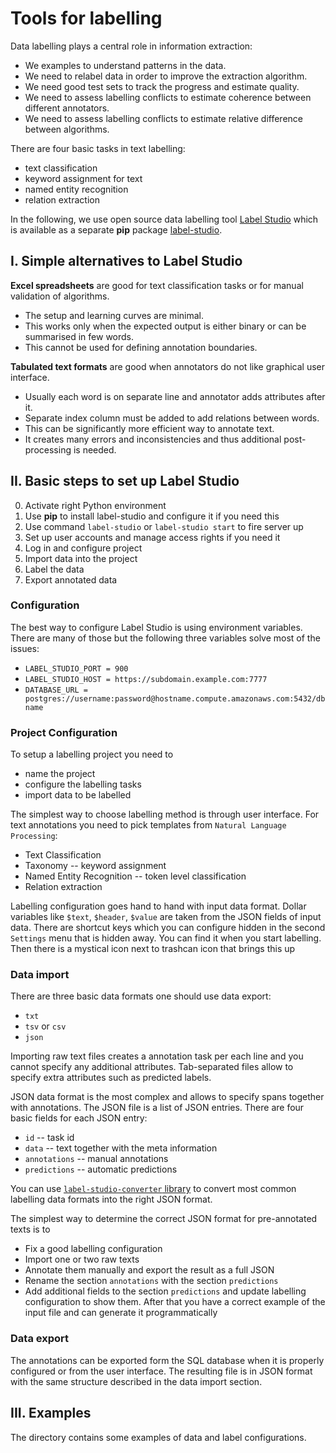 # Tools for labelling

Data labelling plays a central role in information extraction:
* We examples to understand patterns in the data.
* We need to relabel data in order to improve the extraction algorithm.
* We need good test sets to track the progress and estimate quality.
* We need to assess labelling conflicts to estimate coherence between different annotators.
* We need to assess labelling conflicts to estimate relative difference between algorithms.  

There are four basic tasks in text labelling:
* text classification  
* keyword assignment for text
* named entity recognition
* relation extraction

In the following, we use open source data labelling tool [Label Studio](https://labelstud.io/guide/)
which is available as a separate **pip** package [label-studio](https://pypi.org/project/label-studio/).  


## I. Simple alternatives to Label Studio

**Excel spreadsheets** are good for text classification tasks or for manual validation of algorithms.
* The setup and learning curves are minimal.
* This works only when the expected output is either binary or can be summarised in few words.
* This cannot be used for defining annotation boundaries.

**Tabulated text formats** are good when annotators do not like graphical user interface.
* Usually each word is on separate line and annotator adds attributes after it.
* Separate index column must be added to add relations between words.  
* This can be significantly more efficient way to annotate text.
* It creates many errors and inconsistencies and thus additional post-processing is needed.


## II. Basic steps to set up Label Studio

0. Activate right Python environment
1. Use **pip** to install label-studio and configure it if you need this
2. Use command `label-studio` or `label-studio start` to fire server up
3. Set up user accounts and manage access rights if you need it
4. Log in and configure project
5. Import data into the project
6. Label the data
7. Export annotated data


### Configuration

The best way to configure Label Studio is using environment variables.
There are many of those but the following three variables solve most of the issues:

* `LABEL_STUDIO_PORT = 900`  
* `LABEL_STUDIO_HOST = https://subdomain.example.com:7777`
* `DATABASE_URL = postgres://username:password@hostname.compute.amazonaws.com:5432/dbname`       


### Project Configuration

To setup a labelling project you need to
* name the project
* configure the labelling tasks
* import data to be labelled

The simplest way to choose labelling method is through user interface.
For text annotations you need to pick templates from `Natural Language Processing`:
* Text Classification
* Taxonomy -- keyword assignment
* Named Entity Recognition -- token level classification
* Relation extraction

Labelling configuration goes hand to hand with input data format.
Dollar variables like `$text`, `$header`, `$value` are taken from the JSON fields of input data.
There are shortcut keys which you can configure hidden in the second `Settings` menu that is hidden away.
You can find it when you start labelling. Then there is a mystical icon next to trashcan icon that brings this up  


### Data import

There are three basic data formats one should use data export:
* `txt`
* `tsv` or `csv`
* `json`

Importing raw text files creates a annotation task per each line and you cannot specify any additional
attributes. Tab-separated files allow to specify extra attributes such as predicted labels.

JSON data format is the most complex and allows to specify spans together with annotations.
The JSON file is a list of JSON entries. There are four basic fields for each JSON entry:
* `id` -- task id
* `data` -- text together with the meta information
* `annotations` -- manual annotations
* `predictions` -- automatic predictions  

You can use [`label-studio-converter` library](https://github.com/heartexlabs/label-studio-converter)
to convert most common labelling data formats into the right JSON format.

The simplest way to determine the correct JSON format for pre-annotated texts is to
* Fix a good labelling configuration
* Import one or two raw texts
* Annotate them manually and export the result as a full JSON
* Rename the section `annotations` with the section `predictions`
* Add additional fields to the section `predictions` and update labelling configuration to show them.
After that you have a correct example of the input file and can generate it programmatically 

### Data export

The annotations can be exported form the SQL database when it is properly configured or from the user interface.
The resulting file is in JSON format with the same structure described in the data import section.  


## III. Examples

The directory contains some examples of data and label configurations.
